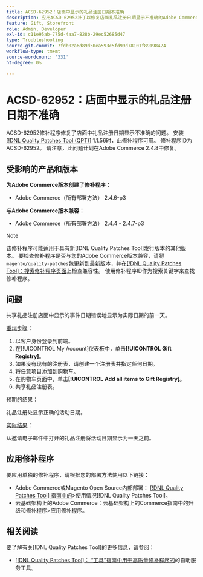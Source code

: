 ```yaml
---
title: ACSD-62952：店面中显示的礼品注册日期不准确
description: 应用ACSD-62952补丁以修复店面礼品注册日期显示不准确的Adobe Commerce问题。
feature: Gift, Storefront
role: Admin, Developer
exl-id: c11e95ab-775d-4aa7-828b-29ec52685d47
type: Troubleshooting
source-git-commit: 7fdb02a6d89d50ea593c5fd99d78101f89198424
workflow-type: tm+mt
source-wordcount: '331'
ht-degree: 0%

---
```


# ACSD-62952：店面中显示的礼品注册日期不准确

ACSD-62952修补程序修复了店面中礼品注册日期显示不准确的问题。 安装[[!DNL Quality Patches Tool (QPT)]](/help/tools/quality-patches-tool/quality-patches-tool-to-self-serve-quality-patches.md) 1.1.56时，此修补程序可用。 修补程序ID为ACSD-62952。 请注意，此问题计划在Adobe Commerce 2.4.8中修复。

## 受影响的产品和版本

**为Adobe Commerce版本创建了修补程序：**

* Adobe Commerce（所有部署方法） 2.4.6-p3

**与Adobe Commerce版本兼容：**

* Adobe Commerce（所有部署方法） 2.4.4 - 2.4.7-p3

>[!NOTE]
>
>该修补程序可能适用于具有新[!DNL Quality Patches Tool]发行版本的其他版本。 要检查修补程序是否与您的Adobe Commerce版本兼容，请将`magento/quality-patches`包更新到最新版本，并在[[!DNL Quality Patches Tool]：搜索修补程序页面](https://experienceleague.adobe.com/tools/commerce-quality-patches/index.html)上检查兼容性。 使用修补程序ID作为搜索关键字来查找修补程序。

## 问题

共享礼品注册店面中显示的事件日期错误地显示为实际日期的前一天。

<u>重现步骤</u>：

1. 以客户身份登录到前端。
1. 在[!UICONTROL My Account]仪表板中，单击&#x200B;**[!UICONTROL Gift Registry]**。
1. 如果没有现有的注册表，请创建一个注册表并指定任何日期。
1. 将任意项目添加到购物车。
1. 在购物车页面中，单击&#x200B;**[!UICONTROL Add all items to Gift Registry]**。
1. 共享礼品注册表。

<u>预期的结果</u>：

礼品注册处显示正确的活动日期。

<u>实际结果</u>：

从邀请电子邮件中打开的礼品注册将活动日期显示为一天之前。

## 应用修补程序

要应用单独的修补程序，请根据您的部署方法使用以下链接：

* Adobe Commerce或Magento Open Source内部部署： [[!DNL Quality Patches Tool] 指南中的](/help/tools/quality-patches-tool/usage.md)>使用情况[!DNL Quality Patches Tool]。
* 云基础架构上的Adobe Commerce：云基础架构上的Commerce指南中的升级和修补程序>应用修补程序。

## 相关阅读

要了解有关[!DNL Quality Patches Tool]的更多信息，请参阅：

* [[!DNL Quality Patches Tool]： “工具”指南中用于高质量修补程序的](/help/tools/quality-patches-tool/quality-patches-tool-to-self-serve-quality-patches.md)的自助服务工具。
